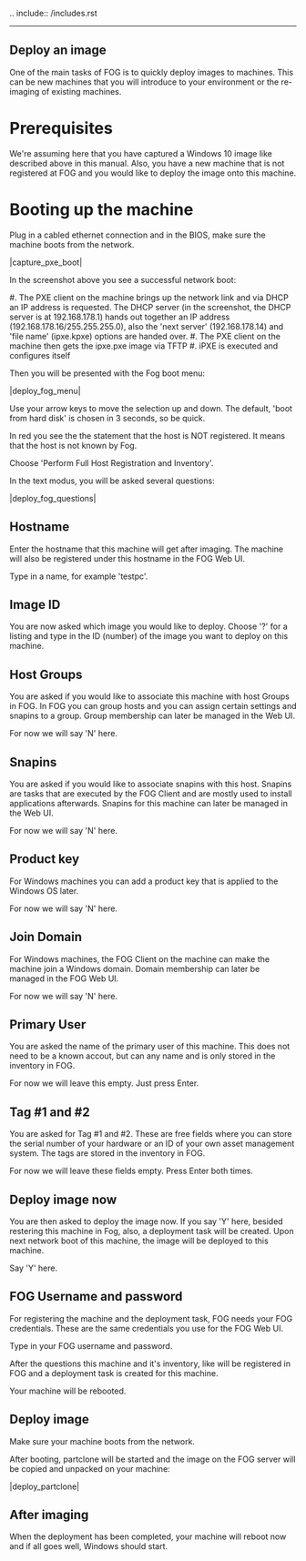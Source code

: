 .. include:: /includes.rst

---------------
Deploy an image
---------------

One of the main tasks of FOG is to quickly deploy images to machines. This can be new machines that you will introduce to your environment or the re-imaging of existing machines.

Prerequisites
=============

We're assuming here that you have captured a Windows 10 image like described above in this manual. Also, you have a new machine that is not registered at FOG and you would like to deploy the image onto this machine.

Booting up the machine
======================

Plug in a cabled ethernet connection and in the BIOS, make sure the machine boots from the network.

|capture_pxe_boot|

In the screenshot above you see a successful network boot:

#. The PXE client on the machine brings up the network link and via DHCP an IP address is requested. The DHCP server (in the screenshot, the DHCP server is at 192.168.178.1) hands out  together an IP address (192.168.178.16/255.255.255.0), also the 'next server' (192.168.178.14) and 'file name' (ipxe.kpxe) options are handed over.
#. The PXE client on the machine then gets the ipxe.pxe image via TFTP
#. iPXE is executed and configures itself

Then you will be presented with the Fog boot menu:

|deploy_fog_menu|

Use your arrow keys to move the selection up and down. The default, 'boot from hard disk' is chosen in 3 seconds, so be quick.

In red you see the the statement that the host is NOT registered. It means that the host is not known by Fog.

Choose 'Perform Full Host Registration and Inventory'.

In the text modus, you will be asked several questions:

|deploy_fog_questions|

Hostname
--------

Enter the hostname that this machine will get after imaging. The machine will also be registered under this hostname in the FOG Web UI.

Type in a name, for example 'testpc'.

Image ID
--------

You are now asked which image you would like to deploy. Choose '?' for a listing and type in the ID (number) of the image you want to deploy on this machine.

Host Groups
-----------

You are asked if you would like to associate this machine with host Groups in FOG. In FOG you can group hosts and you can assign certain settings and snapins to a group. Group membership can later be managed in the Web UI.

For now we will say 'N' here.

Snapins
-------

You are asked if you would like to associate snapins with this host. Snapins are tasks that are executed by the FOG Client and are mostly used to install applications afterwards. Snapins for this machine can later be managed in the Web UI.

For now we will say 'N' here.

Product key
-----------

For Windows machines you can add a product key that is applied to the Windows OS later.

For now we will say 'N' here.

Join Domain
-----------

For Windows machines, the FOG Client on the machine can make the machine join a Windows domain. Domain membership can later be managed in the FOG Web UI.

For now we will say 'N' here.

Primary User
------------

You are asked the name of the primary user of this machine. This does not need to be a known accout, but can any name and is only stored in the inventory in FOG.

For now we will leave this empty. Just press Enter.

Tag #1 and #2
-------------

You are asked for Tag #1 and #2. These are free fields where you can store the serial number of your hardware or an ID of your own asset management system. The tags are stored in the inventory in FOG.

For now we will leave these fields empty. Press Enter both times.

Deploy image now
----------------

You are then asked to deploy the image now. If you say 'Y' here, besided restering this machine in Fog, also, a deployment task will be created. Upon next network boot of this machine, the image will be deployed to this machine.

Say 'Y' here.

FOG Username and password
-------------------------

For registering the machine and the deployment task, FOG needs your FOG credentials. These are the same credentials you use for the FOG Web UI.

Type in your FOG username and password.

After the questions this machine and it's inventory, like will be registered in FOG and a deployment task is created for this machine.

Your machine will be rebooted.

Deploy image
------------

Make sure your machine boots from the network.

After booting, partclone will be started and the image on the FOG server will be copied and unpacked on your machine:

|deploy_partclone|

After imaging
-------------

When the deployment has been completed, your machine will reboot now and if all goes well, Windows should start.
